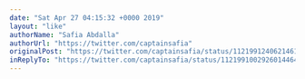 ```yaml
---
date: "Sat Apr 27 04:15:32 +0000 2019"
layout: "like"
authorName: "Safia Abdalla"
authorUrl: "https://twitter.com/captainsafia"
originalPost: "https://twitter.com/captainsafia/status/1121991240621461504"
inReplyTo: "https://twitter.com/captainsafia/status/1121991002926014464"
---
```

